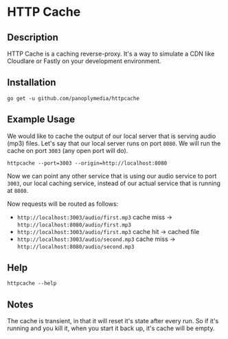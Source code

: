 # HTTP Cache

## Description

HTTP Cache is a caching reverse-proxy. It's a way to simulate a CDN like Cloudlare or Fastly on your development environment.

## Installation

```
go get -u github.com/panoplymedia/httpcache
```

## Example Usage

We would like to cache the output of our local server that is serving audio (mp3) files. Let's say that our local server runs on port `8080`. We will run the cache on port `3003` (any open port will do).

```
httpcache --port=3003 --origin=http://localhost:8080
```

Now we can point any other service that is using our audio service to port `3003`, our local caching service, instead of our actual service that is running at `8080`.

Now requests will be routed as follows:

- `http://localhost:3003/audio/first.mp3` cache miss -> `http://localhost:8080/audio/first.mp3`
- `http://localhost:3003/audio/first.mp3` cache hit -> cached file
- `http://localhost:3003/audio/second.mp3` cache miss -> `http://localhost:8080/audio/second.mp3`

## Help

```
httpcache --help
```

## Notes

The cache is transient, in that it will reset it's state after every run. So if it's running and you kill it, when you start it back up, it's cache will be empty.
